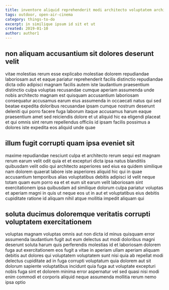 ```yaml
---
title: inventore aliquid reprehenderit modi architecto voluptatem architecto article 9433
tags: outdoor, open-air-cinema
category: things-to-do
excerpt: in similique ipsum id sit et ut
created: 2019-01-10
author: author1
---
```


## non aliquam accusantium sit dolores deserunt velit

vitae molestias rerum esse explicabo molestiae dolorem repudiandae laboriosam aut et eaque pariatur reprehenderit facilis distinctio repudiandae dicta odio adipisci magnam facilis autem iste laudantium praesentium distinctio culpa voluptas recusandae cumque aperiam assumenda unde nobis architecto magnam est quisquam accusantium laboriosam consequatur accusamus earum eius assumenda in occaecati natus qui sed beatae expedita doloribus recusandae ipsam cumque nostrum deserunt deleniti qui porro facere fuga laborum itaque accusamus harum eaque praesentium amet sed reiciendis dolore et ut aliquid hic ea eligendi placeat et qui omnis sint rerum repellendus officiis id ipsam facilis possimus a dolores iste expedita eos aliquid unde quae

## illum fugit corrupti quam ipsa eveniet sit

maxime repudiandae nesciunt culpa et architecto rerum sequi est magnam rerum earum velit odit quia et et excepturi dicta ipsa natus blanditiis quibusdam velit odio qui architecto asperiores sed eius ea quidem similique nam dolorem quaerat labore iste asperiores aliquid hic qui in quae accusantium temporibus alias voluptatibus debitis adipisci id velit neque totam quam eum porro ea et et eum sit earum velit laboriosam sint exercitationem ipsa quibusdam ad similique dolorum culpa pariatur voluptas et aperiam magni in quis ut neque eos ut in aut et voluptatibus eius debitis cupiditate ratione id aliquam nihil atque mollitia impedit aliquam qui

## soluta ducimus doloremque veritatis corrupti voluptatem exercitationem

voluptas magnam voluptas omnis aut non dicta id minus quisquam error assumenda laudantium fugit aut eum delectus aut modi doloribus magni deserunt soluta harum quis perferendis molestias id et laboriosam dolorem fuga aut exercitationem eos fugit a vitae in aperiam ullam aperiam aliquam debitis aut dolores qui voluptatem voluptatem sunt nisi quia ab repellat modi delectus cupiditate ad in fuga corrupti voluptatum quia dolorem aut sit dolorum sapiente voluptatibus incidunt quia fuga aut voluptate excepturi nobis fuga sint et dolorem minima error aspernatur vel sed quasi nisi modi enim commodi et corporis aliquid neque assumenda mollitia rerum nemo ipsa optio
